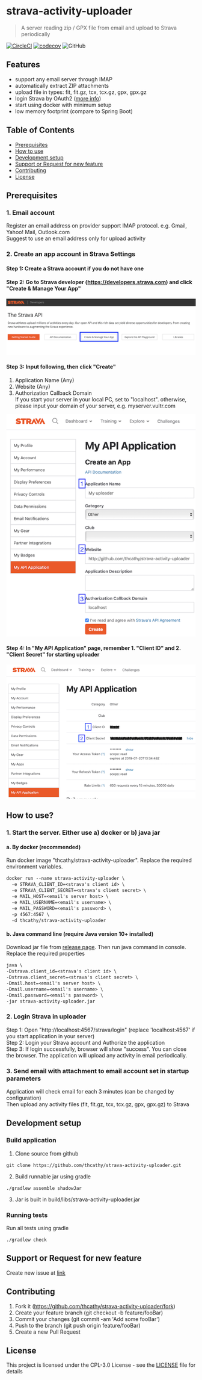 # strava-activity-uploader
> A server reading zip / GPX file from email and upload to Strava periodically

[![CircleCI](https://img.shields.io/circleci/build/github/thcathy/strava-activity-uploader/master.svg)](https://circleci.com/gh/thcathy/strava-activity-uploader/tree/master)
[![codecov](https://codecov.io/gh/thcathy/strava-activity-uploader/branch/master/graph/badge.svg)](https://codecov.io/gh/thcathy/strava-activity-uploader)
![GitHub](https://img.shields.io/github/license/thcathy/strava-activity-uploader.svg)

## Features
- support any email server through IMAP
- automatically extract ZIP attachments
- upload file in types: fit, fit.gz, tcx, tcx.gz, gpx, gpx.gz
- login Strava by OAuth2 ([more info](https://developers.strava.com/docs/authentication/))
- start using docker with minimum setup
- low memory footprint (compare to Spring Boot)

## Table of Contents

- [Prerequisites](#Prerequisites)
- [How to use](#How-to-use)
- [Development setup](#Development-setup)
- [Support or Request for new feature](#Support-or-Request-for-new-feature)
- [Contributing](#Contributing)
- [License](#license)

## Prerequisites
### 1. Email account 
Register an email address on provider support IMAP protocol. e.g. Gmail, Yahoo! Mail, Outlook.com  
Suggest to use an email address only for upload activity

### 2. Create an app account in Strava Settings
#### Step 1: Create a Strava account if you do not have one

#### Step 2: Go to Strava developer (https://developers.strava.com) and click "Create & Manage Your App"  
![Strava API](/image/strava-api.png)

#### Step 3: Input following, then click "Create" 
  1. Application Name (Any)
  2. Website (Any)
  3. Authorization Callback Domain  
  If you start your server in your local PC, set to "localhost". otherwise, please input your domain of your server, e.g. myserver.vultr.com
  
![Create App](/image/create-app.png)
   
#### Step 4: In "My API Application" page, remember 1. "Client ID" and 2. "Client Secret" for starting uploader  
![App settings](/image/app-settings.png)

## How to use?
### 1. Start the server. Either use a) docker or b) java jar 
#### a. By docker (recommended)
Run docker image "thcathy/strava-activity-uploader". Replace the required environment variables.
```
docker run --name strava-activity-uploader \
  -e STRAVA_CLIENT_ID=<strava's client id> \
  -e STRAVA_CLIENT_SECRET=<strava's client secret> \
  -e MAIL_HOST=<email's server host> \
  -e MAIL_USERNAME=<email's username> \
  -e MAIL_PASSWORD=<email's password> \
  -p 4567:4567 \ 
  -d thcathy/strava-activity-uploader
```

#### b. Java command line (require Java version 10+ installed)
Download jar file from [release page](https://github.com/thcathy/strava-activity-uploader/releases). 
Then run java command in console. Replace the required properties
```
java \
-Dstrava.client_id=<strava's client id> \
-Dstrava.client_secret=<strava's client secret> \
-Dmail.host=<email's server host> \
-Dmail.username=<email's username> \
-Dmail.password=<email's password> \
-jar strava-activity-uploader.jar
```

### 2. Login Strava in uploader
Step 1: Open "http://localhost:4567/strava/login" (replace 'localhost:4567' if you start application in your server)  
Step 2: Login your Strava account and Authorize the application  
Step 3: If login successfully, browser will show "success". You can close the browser. The application will upload any activity in email periodically. 

### 3. Send email with attachment to email account set in startup parameters
Application will check email for each 3 minutes (can be changed by configuration)  
Then upload any activity files (fit, fit.gz, tcx, tcx.gz, gpx, gpx.gz) to Strava

## Development setup
### Build application
1. Clone source from github
```
git clone https://github.com/thcathy/strava-activity-uploader.git
```
2. Build runnable jar using gradle
```
./gradlew assemble shadowJar
```
3. Jar is built in build/libs/strava-activity-uploader.jar

### Running tests
Run all tests using gradle
```
./gradlew check
```

## Support or Request for new feature
Create new issue at [link](https://github.com/thcathy/strava-activity-uploader/issues/new)

## Contributing
1. Fork it (https://github.com/thcathy/strava-activity-uploader/fork)
2. Create your feature branch (git checkout -b feature/fooBar)
3. Commit your changes (git commit -am 'Add some fooBar')
4. Push to the branch (git push origin feature/fooBar)
5. Create a new Pull Request

## License
This project is licensed under the CPL-3.0 License - see the [LICENSE](LICENSE) file for details